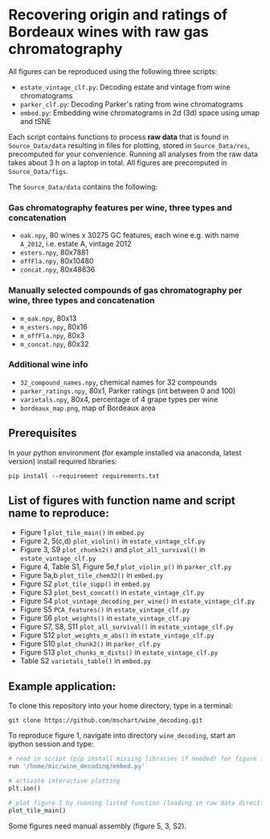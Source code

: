 # Recovering origin and ratings of Bordeaux wines with raw gas chromatography

All figures can be reproduced using the following three scripts:

* `estate_vintage_clf.py`: Decoding estate and vintage from wine chromatograms
* `parker_clf.py`: Decoding Parker's rating from wine chromatograms
* `embed.py`: Embedding wine chromatograms in 2d (3d) space using umap and tSNE

Each script contains functions to process **raw data** that is found in `Source_Data/data` 
resulting in files for plotting, stored in `Source_Data/res`, precomputed for your convenience. 
Running all analyses from the raw data takes about 3 h on a laptop in total. All figures 
are precomputed in `Source_Data/figs`.

The `Source_Data/data` contains the following:

### Gas chromatography features per wine, three types and concatenation
* `oak.npy`, 80 wines x 30275 GC features, each wine e.g. with name `A_2012`, i.e. estate A, vintage 2012
* `esters.npy`, 80x7881
* `offFla.npy`, 80x10480
* `concat.npy`, 80x48636

### Manually selected compounds of gas chromatography per wine, three types and concatenation
* `m_oak.npy`, 80x13
* `m_esters.npy`, 80x16
* `m_offFla.npy`, 80x3
* `m_concat.npy`, 80x32

### Additional wine info
* `32_compound_names.npy`, chemical names for 32 compounds
* `parker_ratings.npy`, 80x1, Parker ratings (int between 0 and 100)
* `varietals.npy`, 80x4, percentage of 4 grape types per wine 
* `bordeaux_map.png`, map of Bordeaux area


## Prerequisites

In your python environment (for example installed via anaconda, latest version) install required libraries:

`pip install --requirement requirements.txt`

## List of figures with function name and script name to reproduce:

* Figure 1 `plot_tile_main()` in `embed.py`
* Figure 2, 5(c,d) `plot_violin()` in `estate_vintage_clf.py`
* Figure 3, S9 `plot_chunks2()` and `plot_all_survival()` in `estate_vintage_clf.py`
* Figure 4, Table S1, Figure 5e,f `plot_violin_p()` in `parker_clf.py`
* Figure 5a,b `plot_tile_chem32()` in `embed.py`
* Figure S2 `plot_tile_supp()` in `embed.py`
* Figure S3 `plot_best_concat()` in `estate_vintage_clf.py`
* Figure S4 `plot_vintage_decoding_per_wine()` in `estate_vintage_clf.py`
* Figure S5 `PCA_features()` in `estate_vintage_clf.py`
* Figure S6 `plot_weights()` in `estate_vintage_clf.py`
* Figure S7, S8, S11 `plot_all_survival()` in `estate_vintage_clf.py`
* Figure S12 `plot_weights_m_abs()` in `estate_vintage_clf.py`
* Figure S10 `plot_chunk2()` in `parker_clf.py`
* Figure S13 `plot_chunks_m_dists()` in `estate_vintage_clf.py`
* Table S2 `varietals_table()` in `embed.py`

## Example application:
To clone this repository into your home directory, type in a terminal:

`git clone https://github.com/mschart/wine_decoding.git`

To reproduce figure 1, navigate into directory `wine_decoding`,
start an ipython session and type:

```python
# read in script (pip install missing libraries if needed) for figure 1
run '/home/mic/wine_decoding/embed.py'

# activate interactive plotting
plt.ion()

# plot figure 1 by running listed function (loading in raw data directly)
plot_tile_main()
```

Some figures need manual assembly (figure 5, 3, S2). 














